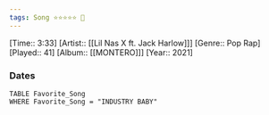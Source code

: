 ```yaml
---
tags: Song ⭐⭐⭐⭐⭐ 💛
---
```

[Time:: 3:33]
[Artist:: [[Lil Nas X ft. Jack Harlow]]]
[Genre:: Pop Rap]
[Played:: 41]
[Album:: [[MONTERO]]]
[Year:: 2021]
### Dates
````dataview
TABLE Favorite_Song
WHERE Favorite_Song = "INDUSTRY BABY"
````